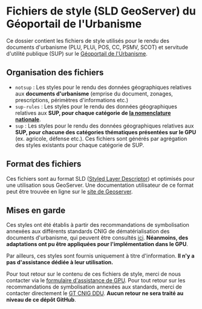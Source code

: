 # Fichiers de style (SLD GeoServer) du Géoportail de l'Urbanisme

Ce dossier contient les fichiers de style utilisés pour le rendu des documents d'urbanisme (PLU, PLUi, POS, CC, PSMV, SCOT) et servitude d'utilité publique (SUP) sur le [Géoportail de l'Urbanisme](https://www.geoportail-urbanisme.gouv.fr/map/).

## Organisation des fichiers

* `notsup` : Les styles pour le rendu des données géographiques relatives aux **documents d'urbanisme** (emprise du document, zonages, prescriptions, périmètres d'informations etc.)
* `sup-rules` : Les styles pour le rendu des données géographiques relatives aux **SUP, pour chaque catégorie de [la nomenclature nationale](http://www.geoinformations.developpement-durable.gouv.fr/fichier/pdf/20190211_nomenclature_ordre_alphabetique_cle7abf9e.pdf?arg=177835582&cle=0673a76b5f0f4aff7e397dcaf7be486b73aa6e55&file=pdf%2F20190211_nomenclature_ordre_alphabetique_cle7abf9e.pdf)**.
* `sup` : Les styles pour le rendu des données géographiques relatives aux **SUP, pour chacune des catégories thématiques présentées sur le GPU** (ex. agricole, défense etc.). Ces fichiers sont générés par agrégation des styles existants pour chaque catégorie de SUP.


## Format des fichiers

Ces fichiers sont au format SLD ([Styled Layer Descriptor](https://www.opengeospatial.org/standards/sld)) et optimisés pour une utilisation sous GeoServer. Une documentation utilisateur de ce format peut être trouvée en ligne sur le [site de Geoserver](https://docs.geoserver.org/stable/en/user/styling/).

## Mises en garde

Ces styles ont été établis à partir des recommandations de symbolisation annexées aux différents standards CNIG de dématérialisation des documents d'urbanisme, qui peuvent être consultés [ici](http://cnig.gouv.fr/?page_id=2732). **Néanmoins, des adaptations ont pu être appliquées pour l'implémentation dans le GPU**.

Par ailleurs, ces styles sont fournis uniquement à titre d'information. **Il n'y a pas d'assistance dédiée à leur utilisation.**

Pour tout retour sur le contenu de ces fichiers de style, merci de nous contacter via le [formulaire d'assistance de GPU](https://www.geoportail-urbanisme.gouv.fr/contact/pp/). Pour tout retour sur les recommandations de symbolisation annexées aux standards, merci de contacter directement le [GT CNIG DDU](http://cnig.gouv.fr/?page_id=2732). **Aucun retour ne sera traité au niveau de ce dépôt GitHub**.
